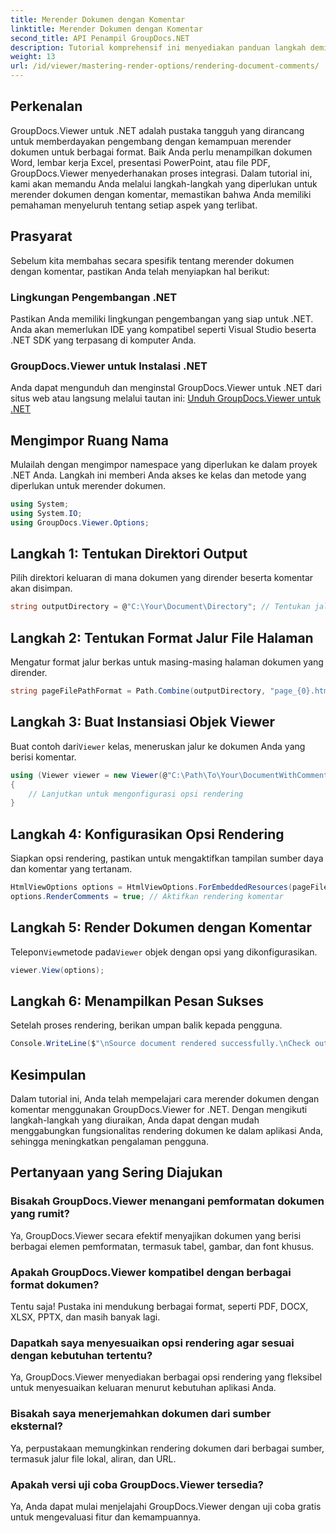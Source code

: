 ```yaml
---
title: Merender Dokumen dengan Komentar
linktitle: Merender Dokumen dengan Komentar
second_title: API Penampil GroupDocs.NET
description: Tutorial komprehensif ini menyediakan panduan langkah demi langkah tentang cara merender dokumen dengan komentar di aplikasi .NET menggunakan pustaka GroupDocs.Viewer.
weight: 13
url: /id/viewer/mastering-render-options/rendering-document-comments/
---
```

## Perkenalan

GroupDocs.Viewer untuk .NET adalah pustaka tangguh yang dirancang untuk memberdayakan pengembang dengan kemampuan merender dokumen untuk berbagai format. Baik Anda perlu menampilkan dokumen Word, lembar kerja Excel, presentasi PowerPoint, atau file PDF, GroupDocs.Viewer menyederhanakan proses integrasi. Dalam tutorial ini, kami akan memandu Anda melalui langkah-langkah yang diperlukan untuk merender dokumen dengan komentar, memastikan bahwa Anda memiliki pemahaman menyeluruh tentang setiap aspek yang terlibat.

## Prasyarat
Sebelum kita membahas secara spesifik tentang merender dokumen dengan komentar, pastikan Anda telah menyiapkan hal berikut:

### Lingkungan Pengembangan .NET
Pastikan Anda memiliki lingkungan pengembangan yang siap untuk .NET. Anda akan memerlukan IDE yang kompatibel seperti Visual Studio beserta .NET SDK yang terpasang di komputer Anda.

### GroupDocs.Viewer untuk Instalasi .NET
Anda dapat mengunduh dan menginstal GroupDocs.Viewer untuk .NET dari situs web atau langsung melalui tautan ini:
[Unduh GroupDocs.Viewer untuk .NET](https://releases.groupdocs.com/viewer/net/)

## Mengimpor Ruang Nama
Mulailah dengan mengimpor namespace yang diperlukan ke dalam proyek .NET Anda. Langkah ini memberi Anda akses ke kelas dan metode yang diperlukan untuk merender dokumen.

```csharp
using System;
using System.IO;
using GroupDocs.Viewer.Options;
```

## Langkah 1: Tentukan Direktori Output
Pilih direktori keluaran di mana dokumen yang dirender beserta komentar akan disimpan.

```csharp
string outputDirectory = @"C:\Your\Document\Directory"; // Tentukan jalur direktori Anda
```

## Langkah 2: Tentukan Format Jalur File Halaman
Mengatur format jalur berkas untuk masing-masing halaman dokumen yang dirender.

```csharp
string pageFilePathFormat = Path.Combine(outputDirectory, "page_{0}.html");
```

## Langkah 3: Buat Instansiasi Objek Viewer
 Buat contoh dari`Viewer` kelas, meneruskan jalur ke dokumen Anda yang berisi komentar.

```csharp
using (Viewer viewer = new Viewer(@"C:\Path\To\Your\DocumentWithComments.docx"))
{
    // Lanjutkan untuk mengonfigurasi opsi rendering
}
```

## Langkah 4: Konfigurasikan Opsi Rendering
Siapkan opsi rendering, pastikan untuk mengaktifkan tampilan sumber daya dan komentar yang tertanam.

```csharp
HtmlViewOptions options = HtmlViewOptions.ForEmbeddedResources(pageFilePathFormat);
options.RenderComments = true; // Aktifkan rendering komentar
```

## Langkah 5: Render Dokumen dengan Komentar
 Telepon`View`metode pada`Viewer` objek dengan opsi yang dikonfigurasikan.

```csharp
viewer.View(options);
```

## Langkah 6: Menampilkan Pesan Sukses
Setelah proses rendering, berikan umpan balik kepada pengguna.

```csharp
Console.WriteLine($"\nSource document rendered successfully.\nCheck output in {outputDirectory}.");
```

## Kesimpulan
Dalam tutorial ini, Anda telah mempelajari cara merender dokumen dengan komentar menggunakan GroupDocs.Viewer for .NET. Dengan mengikuti langkah-langkah yang diuraikan, Anda dapat dengan mudah menggabungkan fungsionalitas rendering dokumen ke dalam aplikasi Anda, sehingga meningkatkan pengalaman pengguna.

## Pertanyaan yang Sering Diajukan

### Bisakah GroupDocs.Viewer menangani pemformatan dokumen yang rumit?
Ya, GroupDocs.Viewer secara efektif menyajikan dokumen yang berisi berbagai elemen pemformatan, termasuk tabel, gambar, dan font khusus.

### Apakah GroupDocs.Viewer kompatibel dengan berbagai format dokumen?
Tentu saja! Pustaka ini mendukung berbagai format, seperti PDF, DOCX, XLSX, PPTX, dan masih banyak lagi.

### Dapatkah saya menyesuaikan opsi rendering agar sesuai dengan kebutuhan tertentu?
Ya, GroupDocs.Viewer menyediakan berbagai opsi rendering yang fleksibel untuk menyesuaikan keluaran menurut kebutuhan aplikasi Anda.

### Bisakah saya menerjemahkan dokumen dari sumber eksternal?
Ya, perpustakaan memungkinkan rendering dokumen dari berbagai sumber, termasuk jalur file lokal, aliran, dan URL.

### Apakah versi uji coba GroupDocs.Viewer tersedia?
Ya, Anda dapat mulai menjelajahi GroupDocs.Viewer dengan uji coba gratis untuk mengevaluasi fitur dan kemampuannya.